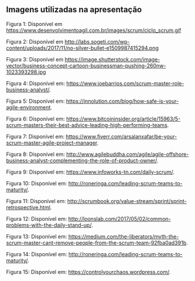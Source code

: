 ## Imagens utilizadas na apresentação
Figura 1: Disponível em <https://www.desenvolvimentoagil.com.br/images/scrum/ciclo_scrum.gif>

Figura 2: Disponível em <http://labs.sogeti.com/wp-content/uploads/2017/11/no-silver-bullet-e1509987415294.png>

Figura 3: Disponível em <https://image.shutterstock.com/image-vector/business-concept-cartoon-businessman-pushing-260nw-1023393298.jpg>

Figura 4: Disponível em: <https://www.joebarrios.com/scrum-master-role-business-analyst/>.

Figura 5: Disponível em: <https://innolution.com/blog/how-safe-is-your-agile-environment>.

Figura 6: Disponível em: <https://www.bitcoininsider.org/article/15963/5-scrum-masters-their-best-advice-leading-high-performing-teams>.

Figura 7: Disponível em: <https://www.fiverr.com/arsalanxafar/be-your-scrum-master-agile-project-manager>.

Figura 8: Disponível em: <http://www.agilebuddha.com/agile/agile-offshore-business-analyst-complementing-the-role-of-product-owner/>.

Figura 9: Disponível em: <https://www.infoworks-tn.com/daily-scrum/>.

Figura 10: Disponível em: <http://roneringa.com/leading-scrum-teams-to-maturity/>.

Figura 11: Disponível em: <http://scrumbook.org/value-stream/sprint/sprint-retrospective.html>.

Figura 12: Disponível em: <http://loonslab.com/2017/05/02/common-problems-with-the-daily-stand-up/>.

Figura 13: Disponível em: <https://medium.com/the-liberators/myth-the-scrum-master-cant-remove-people-from-the-scrum-team-92fba0ad391b>.

Figura 14: Disponível em: <http://roneringa.com/leading-scrum-teams-to-maturity/>.

Figura 15: Disponível em: <https://controlyourchaos.wordpress.com/>.
